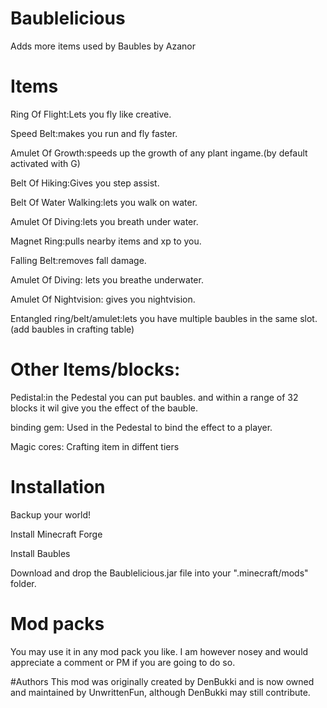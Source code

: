 # Baublelicious
Adds more items used by Baubles by Azanor

 
# Items
Ring Of Flight:Lets you fly like creative.

Speed Belt:makes you run and fly faster.

Amulet Of Growth:speeds up the growth of any plant ingame.(by default activated with G)

Belt Of Hiking:Gives you step assist.

Belt Of Water Walking:lets you walk on water.

Amulet Of Diving:lets you breath under water.

Magnet Ring:pulls nearby items and xp to you.

Falling Belt:removes fall damage.

Amulet Of Diving: lets you breathe underwater.

Amulet Of Nightvision: gives you nightvision.

 

Entangled ring/belt/amulet:lets you have multiple baubles in the same slot.(add baubles in crafting table)

 

# Other Items/blocks:

Pedistal:in the Pedestal you can put baubles. and within a range of 32 blocks it wil give you the effect of the bauble.

binding gem: Used in the Pedestal to bind the effect to a player.

Magic cores: Crafting item in diffent tiers
 
# Installation
Backup your world!

Install Minecraft Forge

Install Baubles

Download and drop the Baublelicious.jar file into your ".minecraft/mods" folder. 
 

# Mod packs
You may use it in any mod pack you like. I am however nosey and would appreciate a comment or PM if you are going to do so.

#Authors
This mod was originally created by DenBukki and is now owned and maintained by UnwrittenFun, although DenBukki may still contribute.
